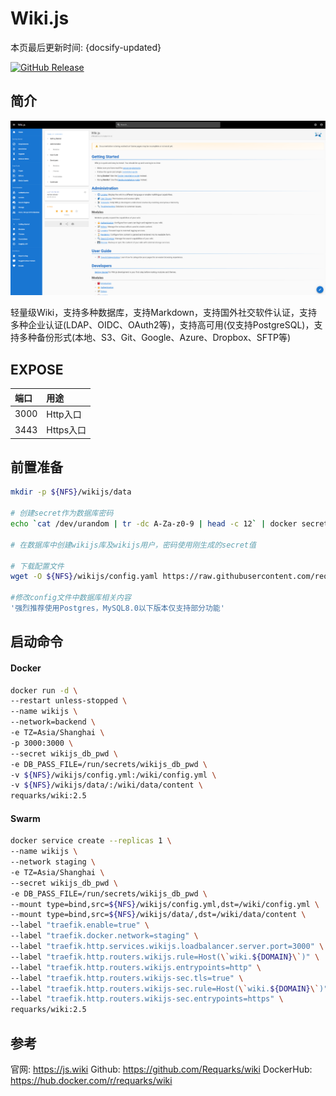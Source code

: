 # Wiki.js

本页最后更新时间: {docsify-updated}

[![GitHub Release](https://img.shields.io/github/release/Requarks/wiki.svg)](https://github.com/Requarks/wiki/releases/latest)

## 简介

![](../../images/wikijs.png)

轻量级Wiki，支持多种数据库，支持Markdown，支持国外社交软件认证，支持多种企业认证(LDAP、OIDC、OAuth2等)，支持高可用(仅支持PostgreSQL)，支持多种备份形式(本地、S3、Git、Google、Azure、Dropbox、SFTP等)


## EXPOSE

| 端口 | 用途 |
| :--- | :--- |
| 3000 | Http入口 |
| 3443 | Https入口 |



## 前置准备

```bash
mkdir -p ${NFS}/wikijs/data

# 创建secret作为数据库密码
echo `cat /dev/urandom | tr -dc A-Za-z0-9 | head -c 12` | docker secret create wikijs_db_pwd -

# 在数据库中创建wikijs库及wikijs用户，密码使用刚生成的secret值

# 下载配置文件
wget -O ${NFS}/wikijs/config.yaml https://raw.githubusercontent.com/requarks/wiki/main/config.sample.yml

#修改config文件中数据库相关内容
'强烈推荐使用Postgres，MySQL8.0以下版本仅支持部分功能'

```



## 启动命令

<!-- tabs:start -->

#### **Docker**

```bash
docker run -d \
--restart unless-stopped \
--name wikijs \
--network=backend \
-e TZ=Asia/Shanghai \
-p 3000:3000 \
--secret wikijs_db_pwd \
-e DB_PASS_FILE=/run/secrets/wikijs_db_pwd \
-v ${NFS}/wikijs/config.yml:/wiki/config.yml \
-v ${NFS}/wikijs/data/:/wiki/data/content \
requarks/wiki:2.5
```



#### **Swarm**

```bash
docker service create --replicas 1 \
--name wikijs \
--network staging \
-e TZ=Asia/Shanghai \
--secret wikijs_db_pwd \
-e DB_PASS_FILE=/run/secrets/wikijs_db_pwd \
--mount type=bind,src=${NFS}/wikijs/config.yml,dst=/wiki/config.yml \
--mount type=bind,src=${NFS}/wikijs/data/,dst=/wiki/data/content \
--label "traefik.enable=true" \
--label "traefik.docker.network=staging" \
--label "traefik.http.services.wikijs.loadbalancer.server.port=3000" \
--label "traefik.http.routers.wikijs.rule=Host(\`wiki.${DOMAIN}\`)" \
--label "traefik.http.routers.wikijs.entrypoints=http" \
--label "traefik.http.routers.wikijs-sec.tls=true" \
--label "traefik.http.routers.wikijs-sec.rule=Host(\`wiki.${DOMAIN}\`)" \
--label "traefik.http.routers.wikijs-sec.entrypoints=https" \
requarks/wiki:2.5
```

<!-- tabs:end -->



## 参考

官网: https://js.wiki
Github: https://github.com/Requarks/wiki
DockerHub: https://hub.docker.com/r/requarks/wiki
